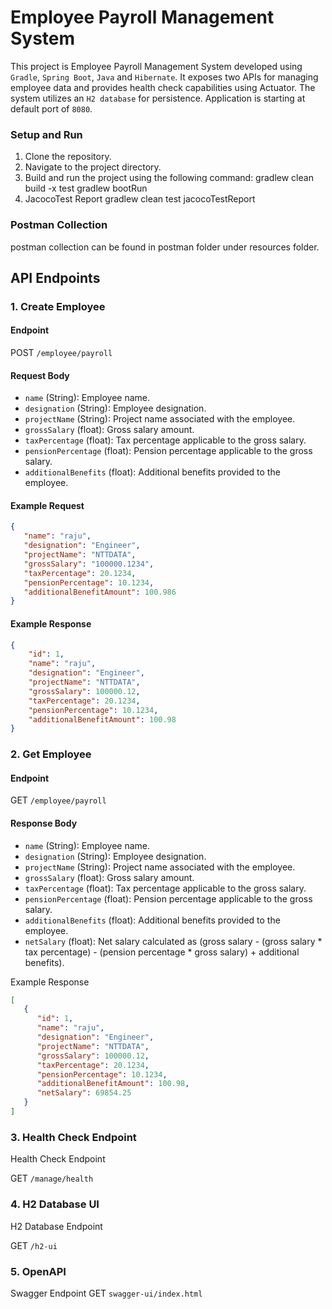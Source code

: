 # Employee Payroll Management System
This project is Employee Payroll Management System developed using `Gradle`, `Spring Boot`, `Java` and `Hibernate`. 
It exposes two APIs for managing employee data and provides health check capabilities using Actuator. 
The system utilizes an `H2 database` for persistence. Application is starting at default port of `8080`.

### Setup and Run
1. Clone the repository.
2. Navigate to the project directory.
3. Build and run the project using the following command:
   gradlew clean build -x test
   gradlew bootRun
4. JacocoTest Report
   gradlew clean test jacocoTestReport

### Postman Collection
postman collection can be found in postman folder under resources folder.

## API Endpoints

### 1. Create Employee

#### Endpoint

POST `/employee/payroll`

#### Request Body
- `name` (String): Employee name.
- `designation` (String): Employee designation.
- `projectName` (String): Project name associated with the employee.
- `grossSalary` (float): Gross salary amount.
- `taxPercentage` (float): Tax percentage applicable to the gross salary.
- `pensionPercentage` (float): Pension percentage applicable to the gross salary.
- `additionalBenefits` (float): Additional benefits provided to the employee.

#### Example Request
```json
{
   "name": "raju",
   "designation": "Engineer",
   "projectName": "NTTDATA",
   "grossSalary": "100000.1234",
   "taxPercentage": 20.1234,
   "pensionPercentage": 10.1234,
   "additionalBenefitAmount": 100.986
}
```
#### Example Response
```json
{
    "id": 1,
    "name": "raju",
    "designation": "Engineer",
    "projectName": "NTTDATA",
    "grossSalary": 100000.12,
    "taxPercentage": 20.1234,
    "pensionPercentage": 10.1234,
    "additionalBenefitAmount": 100.98
}
```

### 2. Get Employee
#### Endpoint

GET ```/employee/payroll```

#### Response Body
- `name` (String): Employee name.
- `designation` (String): Employee designation.
- `projectName` (String): Project name associated with the employee.
- `grossSalary` (float): Gross salary amount.
- `taxPercentage` (float): Tax percentage applicable to the gross salary.
- `pensionPercentage` (float): Pension percentage applicable to the gross salary.
- `additionalBenefits` (float): Additional benefits provided to the employee.
- `netSalary` (float): Net salary calculated as (gross salary - (gross salary * tax percentage) - (pension percentage * gross salary) + additional benefits).

Example Response
```json
[
   {
      "id": 1,
      "name": "raju",
      "designation": "Engineer",
      "projectName": "NTTDATA",
      "grossSalary": 100000.12,
      "taxPercentage": 20.1234,
      "pensionPercentage": 10.1234,
      "additionalBenefitAmount": 100.98,
      "netSalary": 69854.25
   }
]
```

### 3. Health Check Endpoint
Health Check Endpoint

GET ```/manage/health```

### 4. H2 Database UI
H2 Database Endpoint 

GET ```/h2-ui```

### 5. OpenAPI
Swagger Endpoint
GET ```swagger-ui/index.html```